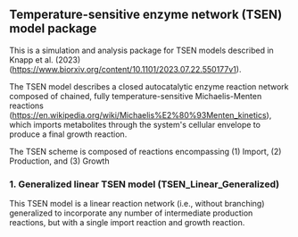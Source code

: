 ## Temperature-sensitive enzyme network (TSEN) model package
This is a simulation and analysis package for TSEN models described in Knapp et al. (2023) (https://www.biorxiv.org/content/10.1101/2023.07.22.550177v1). 

The TSEN model describes a closed autocatalytic enzyme reaction network composed of chained, fully temperature-sensitive Michaelis-Menten reactions (https://en.wikipedia.org/wiki/Michaelis%E2%80%93Menten_kinetics), which imports metabolites through the system's cellular envelope to produce a final growth reaction. 

The TSEN scheme is composed of reactions encompassing (1) Import, (2) Production, and (3) Growth

### 1. Generalized linear TSEN model (TSEN_Linear_Generalized)
This TSEN model is a linear reaction network (i.e., without branching) generalized to incorporate any number of intermediate production reactions, but with a single import reaction and growth reaction.
